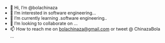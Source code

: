 - 👋 Hi, I’m @bolachinaza
- 👀 I’m interested in software engineering...
- 🌱 I’m currently learning .software engineering..
- 💞️ I’m looking to collaborate on ...
- 📫 How to reach me on bolachinaza@gmail.com or tweet @ ChinazaBola ...

<!---
bolachinaza/bolachinaza is a ✨ special ✨ repository because its `README.md` (this file) appears on your GitHub profile.
You can click the Preview link to take a look at your changes.
--->
